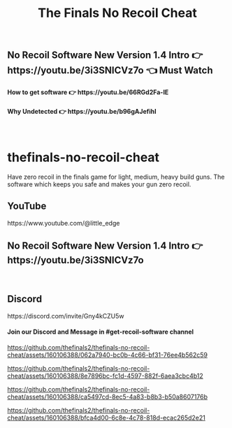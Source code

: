 

<h1 align="center">
  <br>
  The Finals No Recoil Cheat
</h1>

<br>
<h2>No Recoil Software New Version 1.4 Intro  👉 https://youtu.be/3i3SNICVz7o 👈 Must Watch</h2>
<h4>How to get software 👉 https://youtu.be/66RGd2Fa-IE </h4>
<h4>Why Undetected 👉 https://youtu.be/b96gAJefihI </h4>
<br>


# thefinals-no-recoil-cheat
Have zero recoil in the finals game for light, medium, heavy build guns. The software which keeps you safe and makes your gun zero recoil.

<h2>YouTube</h2>
https://www.youtube.com/@little_edge
<br>
<h2>No Recoil Software New Version 1.4 Intro  👉 https://youtu.be/3i3SNICVz7o </h2>
<br>
<h2>Discord</h2>
https://discord.com/invite/Gny4kCZU5w
<h4>Join our Discord and Message in #get-recoil-software channel</h4>




https://github.com/thefinals2/thefinals-no-recoil-cheat/assets/160106388/062a7940-bc0b-4c66-bf31-76ee4b562c59


https://github.com/thefinals2/thefinals-no-recoil-cheat/assets/160106388/8e7896bc-fc1d-4597-882f-6aea3cbc4b12


https://github.com/thefinals2/thefinals-no-recoil-cheat/assets/160106388/ca5497cd-8ec5-4a83-b8b3-b50a8607176b


https://github.com/thefinals2/thefinals-no-recoil-cheat/assets/160106388/bfca4d00-6c8e-4c78-818d-ecac265d2e21





